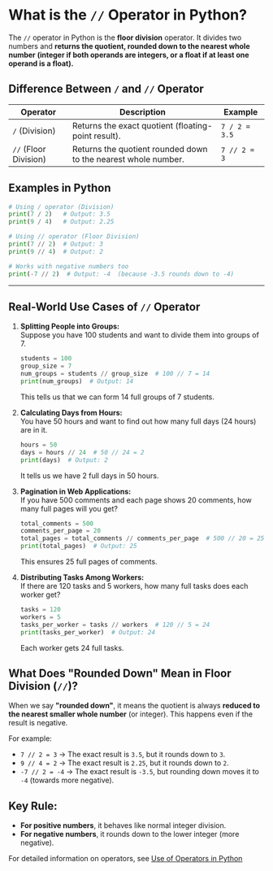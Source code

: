 # **What is the `//` Operator in Python?**

The `//` operator in Python is the **floor division** operator. It divides two numbers and **returns the quotient, rounded down to the nearest whole number (integer if both operands are integers, or a float if at least one operand is a float).**  

## **Difference Between `/` and `//` Operator**
| Operator | Description | Example |
|----------|------------|---------|
| `/` (Division) | Returns the exact quotient (floating-point result). | `7 / 2 = 3.5` |
| `//` (Floor Division) | Returns the quotient rounded down to the nearest whole number. | `7 // 2 = 3` |

## **Examples in Python**
```python
# Using / operator (Division)
print(7 / 2)   # Output: 3.5
print(9 / 4)   # Output: 2.25

# Using // operator (Floor Division)
print(7 // 2)  # Output: 3
print(9 // 4)  # Output: 2

# Works with negative numbers too
print(-7 // 2)  # Output: -4  (because -3.5 rounds down to -4)
```

---

## **Real-World Use Cases of `//` Operator**
1. **Splitting People into Groups:**  
   Suppose you have 100 students and want to divide them into groups of 7.
   ```python
   students = 100
   group_size = 7
   num_groups = students // group_size  # 100 // 7 = 14
   print(num_groups)  # Output: 14
   ```
   This tells us that we can form 14 full groups of 7 students.

   <script async src="https://pagead2.googlesyndication.com/pagead/js/adsbygoogle.js?client=ca-pub-1602443888929206"
     crossorigin="anonymous"></script>
<ins class="adsbygoogle"
     style="display:block; text-align:center;"
     data-ad-layout="in-article"
     data-ad-format="fluid"
     data-ad-client="ca-pub-1602443888929206"
     data-ad-slot="6296238623"></ins>
<script>
     (adsbygoogle = window.adsbygoogle || []).push({});
</script>

2. **Calculating Days from Hours:**  
   You have 50 hours and want to find out how many full days (24 hours) are in it.
   ```python
   hours = 50
   days = hours // 24  # 50 // 24 = 2
   print(days)  # Output: 2
   ```
   It tells us we have 2 full days in 50 hours.

3. **Pagination in Web Applications:**  
   If you have 500 comments and each page shows 20 comments, how many full pages will you get?
   ```python
   total_comments = 500
   comments_per_page = 20
   total_pages = total_comments // comments_per_page  # 500 // 20 = 25
   print(total_pages)  # Output: 25
   ```
   This ensures 25 full pages of comments.

4. **Distributing Tasks Among Workers:**  
   If there are 120 tasks and 5 workers, how many full tasks does each worker get?
   ```python
   tasks = 120
   workers = 5
   tasks_per_worker = tasks // workers  # 120 // 5 = 24
   print(tasks_per_worker)  # Output: 24
   ```
   Each worker gets 24 full tasks.

## **What Does "Rounded Down" Mean in Floor Division (`//`)?**  

When we say **"rounded down"**, it means the quotient is always **reduced to the nearest smaller whole number** (or integer). This happens even if the result is negative.

For example:  
- `7 // 2 = 3` → The exact result is `3.5`, but it rounds down to `3`.  
- `9 // 4 = 2` → The exact result is `2.25`, but it rounds down to `2`.  
- `-7 // 2 = -4` → The exact result is `-3.5`, but rounding down moves it to `-4` (towards more negative).  

## **Key Rule:**  
- **For positive numbers**, it behaves like normal integer division.  
- **For negative numbers**, it rounds down to the lower integer (more negative).  

For detailed information on operators, see [Use of Operators in Python](../docs/operators.md)

<script async src="https://pagead2.googlesyndication.com/pagead/js/adsbygoogle.js?client=ca-pub-1602443888929206"
     crossorigin="anonymous"></script>
<!-- display square -->
<ins class="adsbygoogle"
     style="display:block"
     data-ad-client="ca-pub-1602443888929206"
     data-ad-slot="9845543342"
     data-ad-format="auto"
     data-full-width-responsive="true"></ins>
<script>
     (adsbygoogle = window.adsbygoogle || []).push({});
</script>